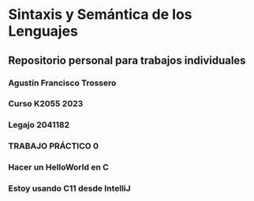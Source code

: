 # Sintaxis y Semántica de los Lenguajes
## Repositorio personal para trabajos individuales
### Agustín Francisco Trossero
### Curso K2055 2023
### Legajo 2041182
### TRABAJO PRÁCTICO 0
### Hacer un HelloWorld en C
### Estoy usando C11 desde IntelliJ
